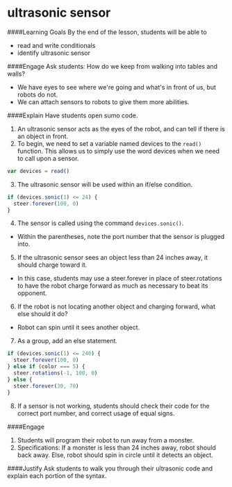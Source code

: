 # ultrasonic sensor

####Learning Goals
By the end of the lesson, students will be able to
* read and write conditionals
* identify ultrasonic sensor

####Engage
Ask students: How do we keep from walking into tables and walls?
  + We have eyes to see where we're going and what's in front of us, but robots do not.
  + We can attach sensors to robots to give them more abilities.

####Explain
Have students open sumo code.

1. An ultrasonic sensor acts as the eyes of the robot, and can tell if there is an object in front. 
2. To begin, we need to set a variable named devices to the ```read()``` function. This allows us to simply use the word devices when we need to call upon a sensor. 
```js
var devices = read()
```

3. The ultrasonic sensor will be used within an if/else condition.
```js
if (devices.sonic(1) <= 24) {
  steer.forever(100, 0)
}
```

4. The sensor is called using the command ```devices.sonic()```.
  + Within the parentheses, note the port number that the sensor is plugged into.
5. If the ultrasonic sensor sees an object less than 24 inches away, it should charge toward it.
  + In this case, students may use a steer.forever in place of steer.rotations to have the robot charge forward as much as necessary to beat its opponent. 
6. If the robot is not locating another object and charging forward, what else should it do?
  + Robot can spin until it sees another object.
7. As a group, add an else statement.
```js
if (devices.sonic(1) <= 240) {
  steer.forever(100, 0)
} else if (color === 5) {
  steer.rotations(-1, 100, 0)
} else {
  steer.forever(30, 70)
}
```

8. If a sensor is not working, students should check their code for the correct port number, and correct usage of equal signs.


####Engage
1. Students will program their robot to run away from a monster. 
2. Specifications: If a monster is less than 24 inches away, robot should back away. Else, robot should spin in circle until it detects an object.  

####Justify
Ask students to walk you through their ultrasonic code and explain each portion of the syntax. 





